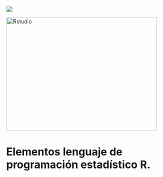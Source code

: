 ![](https://github.com/lincovil-udla/imagenes/blob/main/RStudio_logo.svg)

<img src="https://github.com/lincovil-udla/imagenes/blob/main/RStudio_logo.svg" alt="Rstudio" width="400" height="300">


# Elementos lenguaje de programación estadístico R.
 
